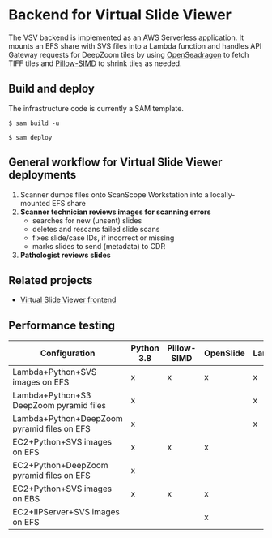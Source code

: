 # Backend for Virtual Slide Viewer
The VSV backend is implemented as an AWS Serverless application. It mounts an EFS share with SVS files into a Lambda function and handles API Gateway requests
for DeepZoom tiles by using [OpenSeadragon](https://openseadragon.github.io/) to fetch TIFF tiles and [Pillow-SIMD](https://github.com/uploadcare/pillow-simd) to shrink tiles as needed.

## Build and deploy
The infrastructure code is currently a SAM template.

`$ sam build -u`

`$ sam deploy`


## General workflow for Virtual Slide Viewer deployments
1. Scanner dumps files onto ScanScope Workstation into a locally-mounted EFS share
2.	**Scanner technician reviews images for scanning errors**
    - searches for new (unsent) slides
    - deletes and rescans failed slide scans
    - fixes slide/case IDs, if incorrect or missing
    - marks slides to send (metadata) to CDR
3.	**Pathologist reviews slides**

## Related projects
- [Virtual Slide Viewer frontend](https://github.com/VanAndelInstitute/virtual-slide-viewer)

## Performance testing
| Configuration                               | Python 3.8 | Pillow-SIMD | OpenSlide | Lambda | EFS | Is it fast? | 
|---------------------------------------------|------------|-------------|-----------|--------|-----|-------------|
| Lambda+Python+SVS images on EFS             | x          | x           | x         | x      | x   | No          | 
| Lambda+Python+S3 DeepZoom pyramid files     | x          |             |           | x      |     | Yes         | 
| Lambda+Python+DeepZoom pyramid files on EFS | x          |             |           | x      | x   | Yes         | 
| EC2+Python+SVS images on EFS                | x          | x           | x         |        | x   | No          | 
| EC2+Python+DeepZoom pyramid files on EFS    | x          |             |           |        | x   | Yes         | 
| EC2+Python+SVS images on EBS                | x          | x           | x         |        |     | No          | 
| EC2+IIPServer+SVS images on EFS             |            |             | x         |        | x   | ??          | 